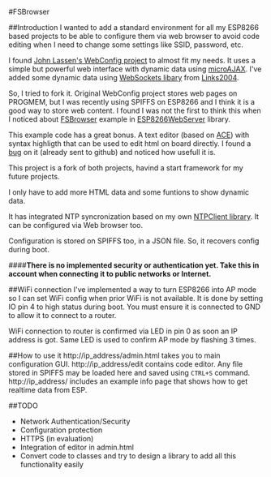 #FSBrowser

##Introduction
I wanted to add a standard environment for all my ESP8266 based projects to be able to configure them via web browser to avoid code editing when I need to change some settings like SSID, password, etc.

I found [John Lassen's WebConfig project](http://www.john-lassen.de/index.php/projects/esp-8266-arduino-ide-webconfig) to almost fit my needs. It uses a simple but powerful web interface with dynamic data using [microAJAX](https://code.google.com/archive/p/microajax/). I've added some dynamic data using [WebSockets libary](https://github.com/Links2004/arduinoWebSockets) from [Links2004](https://github.com/Links2004).

So, I tried to fork it. Original WebConfig project stores web pages on PROGMEM, but I was recently using SPIFFS on ESP8266 and I think it is a good way to store web content. I found I was not the first to think this when I noticed about [FSBrowser](https://github.com/esp8266/Arduino/tree/master/libraries/ESP8266WebServer/examples/FSBrowser) example in [ESP8266WebServer](https://github.com/esp8266/Arduino/tree/master/libraries/ESP8266WebServer) library. 

This example code has a great bonus. A text editor (based on [ACE](https://ace.c9.io/)) with syntax highligth that can be used to edit html on board directly. I found a [bug](https://github.com/esp8266/Arduino/pull/1771) on it (already sent to github) and noticed how usefull it is.

This project is a fork of both projects, havind a start framework for my future projects.

I only have to add more HTML data and some funtions to show dynamic data.

It has integrated NTP syncronization based on my own [NTPClient library](https://github.com/gmag11/NtpClient). It can be configured via Web browser too.

Configuration is stored on SPIFFS too, in a JSON file. So, it recovers config during boot.

####**There is no implemented security or authentication yet. Take this in account when connecting it to public networks or Internet.**

##WiFi connection
I've implemented a way to turn ESP8266 into AP mode so I can set WiFi config when prior WiFi is not available. It is done by setting IO pin 4 to high status during boot. You must ensure it is connected to GND to allow it to connect to a router.

WiFi connection to router is confirmed via LED in pin 0 as soon an IP address is got. Same LED is used to confirm AP mode by flashing 3 times.

##How to use it
http://ip_address/admin.html takes you to main configuration GUI.
http://ip_address/edit contains code editor. Any file stored in SPIFFS may be loaded here and saved using `CTRL+S` command.
http://ip_address/ includes an example info page that shows how to get realtime data from ESP.

##TODO

- Network Authentication/Security
- Configuration protection
- HTTPS (in evaluation)
- Integration of editor in admin.html
- Convert code to classes and try to design a library to add all this functionality easily